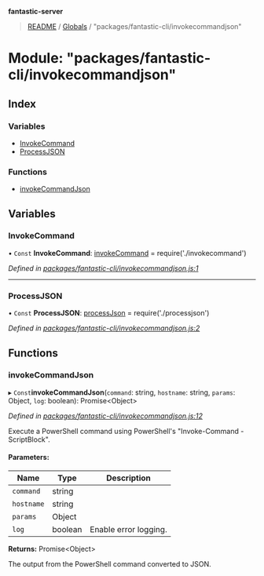 **fantastic-server**

> [README](../README.md) / [Globals](../globals.md) / "packages/fantastic-cli/invokecommandjson"

# Module: "packages/fantastic-cli/invokecommandjson"

## Index

### Variables

* [InvokeCommand](_packages_fantastic_cli_invokecommandjson_.md#invokecommand)
* [ProcessJSON](_packages_fantastic_cli_invokecommandjson_.md#processjson)

### Functions

* [invokeCommandJson](_packages_fantastic_cli_invokecommandjson_.md#invokecommandjson)

## Variables

### InvokeCommand

• `Const` **InvokeCommand**: [invokeCommand](_packages_fantastic_cli_invokecommand_.md#invokecommand) = require('./invokecommand')

*Defined in [packages/fantastic-cli/invokecommandjson.js:1](https://github.com/besimorhino/project-fantastic/blob/af5d0de/packages/fantastic-cli/invokecommandjson.js#L1)*

___

### ProcessJSON

• `Const` **ProcessJSON**: [processJson](_packages_fantastic_cli_processjson_.md#processjson) = require('./processjson')

*Defined in [packages/fantastic-cli/invokecommandjson.js:2](https://github.com/besimorhino/project-fantastic/blob/af5d0de/packages/fantastic-cli/invokecommandjson.js#L2)*

## Functions

### invokeCommandJson

▸ `Const`**invokeCommandJson**(`command`: string, `hostname`: string, `params`: Object, `log`: boolean): Promise\<Object>

*Defined in [packages/fantastic-cli/invokecommandjson.js:12](https://github.com/besimorhino/project-fantastic/blob/af5d0de/packages/fantastic-cli/invokecommandjson.js#L12)*

Execute a PowerShell command using PowerShell's "Invoke-Command -ScriptBlock".

#### Parameters:

Name | Type | Description |
------ | ------ | ------ |
`command` | string |  |
`hostname` | string |  |
`params` | Object |  |
`log` | boolean | Enable error logging. |

**Returns:** Promise\<Object>

The output from the PowerShell command converted to JSON.

